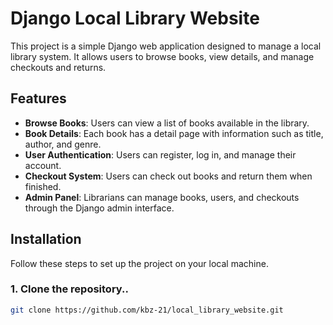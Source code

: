 # Django Local Library Website

This project is a simple Django web application designed to manage a local library system. It allows users to browse books, view details, and manage checkouts and returns.

## Features

- **Browse Books**: Users can view a list of books available in the library.
- **Book Details**: Each book has a detail page with information such as title, author, and genre.
- **User Authentication**: Users can register, log in, and manage their account.
- **Checkout System**: Users can check out books and return them when finished.
- **Admin Panel**: Librarians can manage books, users, and checkouts through the Django admin interface.

## Installation

Follow these steps to set up the project on your local machine.

### 1. Clone the repository..

```bash
git clone https://github.com/kbz-21/local_library_website.git
